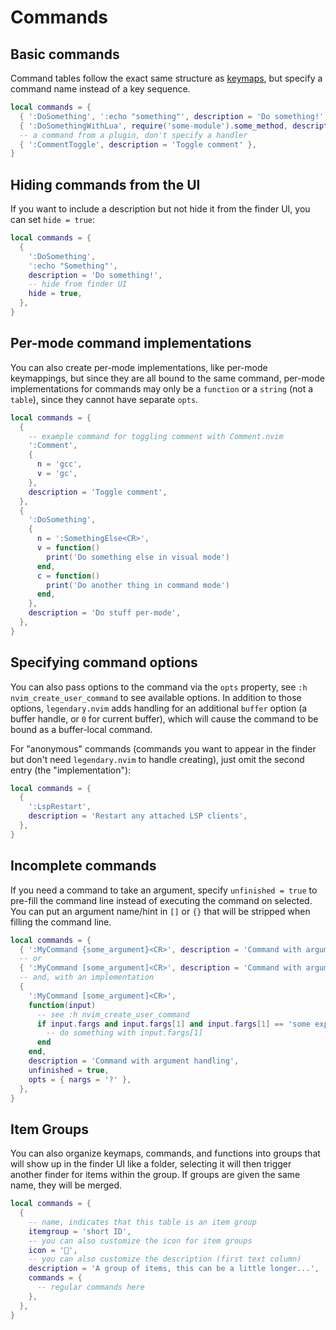 # Commands

## Basic commands

Command tables follow the exact same structure as [keymaps](./KEYMAPS.md), but specify
a command name instead of a key sequence.

```lua
local commands = {
  { ':DoSomething', ':echo "something"', description = 'Do something!' },
  { ':DoSomethingWithLua', require('some-module').some_method, description = 'Do something with Lua!' },
  -- a command from a plugin, don't specify a handler
  { ':CommentToggle', description = 'Toggle comment' },
}
```

## Hiding commands from the UI

If you want to include a description but not hide it from the finder UI, you can set `hide = true`:

```lua
local commands = {
  {
    ':DoSomething',
    ':echo "Something"',
    description = 'Do something!',
    -- hide from finder UI
    hide = true,
  },
}
```

## Per-mode command implementations

You can also create per-mode implementations, like per-mode keymappings, but since they are all bound
to the same command, per-mode implementations for commands may only be a `function` or a `string` (not a `table`),
since they cannot have separate `opts`.

```lua
local commands = {
  {
    -- example command for toggling comment with Comment.nvim
    ':Comment',
    {
      n = 'gcc',
      v = 'gc',
    },
    description = 'Toggle comment',
  },
  {
    ':DoSomething',
    {
      n = ':SomethingElse<CR>',
      v = function()
        print('Do something else in visual mode')
      end,
      c = function()
        print('Do another thing in command mode')
      end,
    },
    description = 'Do stuff per-mode',
  },
}
```

## Specifying command options

You can also pass options to the command via the `opts` property, see `:h nvim_create_user_command` to
see available options. In addition to those options, `legendary.nvim` adds handling for an additional
`buffer` option (a buffer handle, or `0` for current buffer), which will cause the command to be bound
as a buffer-local command.

For "anonymous" commands (commands you want to appear in the finder but don't need `legendary.nvim` to
handle creating), just omit the second entry (the "implementation"):

```lua
local commands = {
  {
    ':LspRestart',
    description = 'Restart any attached LSP clients',
  },
}
```

## Incomplete commands

If you need a command to take an argument, specify `unfinished = true` to pre-fill the command line instead
of executing the command on selected. You can put an argument name/hint in `[]` or `{}` that will be stripped
when filling the command line.

```lua
local commands = {
  { ':MyCommand {some_argument}<CR>', description = 'Command with argument', unfinished = true },
  -- or
  { ':MyCommand [some_argument]<CR>', description = 'Command with argument', unfinished = true },
  -- and, with an implementation
  {
    ':MyCommand [some_argument]<CR>',
    function(input)
      -- see :h nvim_create_user_command
      if input.fargs and input.fargs[1] and input.fargs[1] == 'some expected value' then
        -- do something with input.fargs[1]
      end
    end,
    description = 'Command with argument handling',
    unfinished = true,
    opts = { nargs = '?' },
  },
}
```

## Item Groups

You can also organize keymaps, commands, and functions into groups that will show up
in the finder UI like a folder, selecting it will then trigger another finder for items
within the group. If groups are given the same name, they will be merged.

```lua
local commands = {
  {
    -- name, indicates that this table is an item group
    itemgroup = 'short ID',
    -- you can also customize the icon for item groups
    icon = '',
    -- you can also customize the description (first text column)
    description = 'A group of items, this can be a little longer...',
    commands = {
      -- regular commands here
    },
  },
}
```
